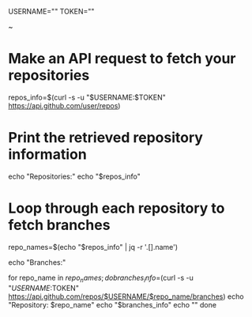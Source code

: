  USERNAME=""
  TOKEN=""



~
# Make an API request to fetch your repositories
repos_info=$(curl -s -u "$USERNAME:$TOKEN" https://api.github.com/user/repos)

# Print the retrieved repository information
echo "Repositories:"
echo "$repos_info"

# Loop through each repository to fetch branches
repo_names=$(echo "$repos_info" | jq -r '.[].name')

echo "Branches:"

for repo_name in $repo_names; do
    branches_info=$(curl -s -u "$USERNAME:$TOKEN" https://api.github.com/repos/$USERNAME/$repo_name/branches)
    echo "Repository: $repo_name"
    echo "$branches_info"
    echo ""
done
